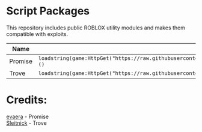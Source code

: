 # Script Packages
This repository includes public ROBLOX utility modules and makes them compatible with exploits.

| Name | Dependency |
| -- | -- |
| Promise | `loadstring(game:HttpGet("https://raw.githubusercontent.com/skibiditoiletfan2007/ScriptPackages/main/Promise4_0_0.lua"))()` |
| Trove | `loadstring(game:HttpGet("https://raw.githubusercontent.com/skibiditoiletfan2007/ScriptPackages/main/Trove0_4_1.lua"))()` |

# Credits:
[evaera](https://github.com/evaera) - Promise
<br/>
[Sleitnick](https://github.com/Sleitnick) - Trove
